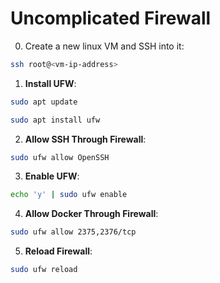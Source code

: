 # Uncomplicated Firewall

0. Create a new linux VM and SSH into it:

```bash
ssh root@<vm-ip-address>
```

1. **Install UFW**:
```bash
sudo apt update
```
```bash
sudo apt install ufw
```

2. **Allow SSH Through Firewall**:
```bash
sudo ufw allow OpenSSH
```

3. **Enable UFW**:
```bash
echo 'y' | sudo ufw enable
```

4. **Allow Docker Through Firewall**:
```bash
sudo ufw allow 2375,2376/tcp
```

5. **Reload Firewall**:
```bash
sudo ufw reload
```
